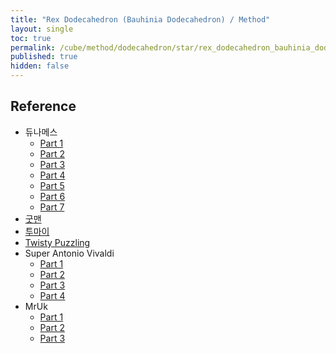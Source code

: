 ```yaml
---
title: "Rex Dodecahedron (Bauhinia Dodecahedron) / Method"
layout: single
toc: true
permalink: /cube/method/dodecahedron/star/rex_dodecahedron_bauhinia_dodecahedron/method
published: true
hidden: false
---
```


<head>
  <base target="_blank">
</head>



## Reference

- 듀나메스
  - [Part 1](https://youtu.be/U7FoCNjyzdU)
  - [Part 2](https://youtu.be/-gKBMnDx90Q)
  - [Part 3](https://youtu.be/3N8wtr6Eivg)
  - [Part 4](https://youtu.be/ytH8mrWwFlk)
  - [Part 5](https://youtu.be/LvYPHPwdoxY)
  - [Part 6](https://youtu.be/6bhJVbG3EU4)
  - [Part 7](https://youtu.be/OMbp-xz0G4s)
- [굿맨](https://youtu.be/MMmM0gP49a4)
- [투마이](https://youtu.be/-dikKs8JzSA)
- [Twisty Puzzling](https://youtu.be/m-ZDuKtTujo)
- Super Antonio Vivaldi
  - [Part 1](https://youtu.be/OdZBg4Iw9dQ)
  - [Part 2](https://youtu.be/KTn9Ndr48Qk)
  - [Part 3](https://youtu.be/Z1KAaVThyKc)
  - [Part 4](https://youtu.be/hXTjTH5E62g)
- MrUk
  - [Part 1](https://youtu.be/19oL4O3hW9M)
  - [Part 2](https://youtu.be/KahGQ23_Pws)
  - [Part 3](https://youtu.be/HqMnoUKwefk)
